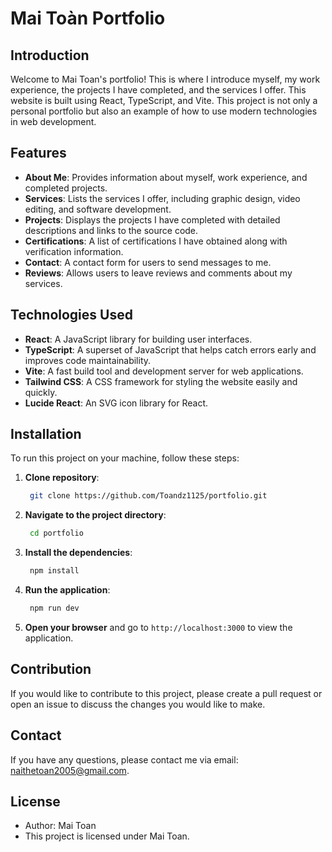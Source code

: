 # Mai Toàn Portfolio

## Introduction

Welcome to Mai Toan's portfolio! This is where I introduce myself, my work experience, the projects I have completed, and the services I offer. This website is built using React, TypeScript, and Vite. This project is not only a personal portfolio but also an example of how to use modern technologies in web development.

## Features

- **About Me**: Provides information about myself, work experience, and completed projects.
- **Services**: Lists the services I offer, including graphic design, video editing, and software development.
- **Projects**: Displays the projects I have completed with detailed descriptions and links to the source code.
- **Certifications**: A list of certifications I have obtained along with verification information.
- **Contact**: A contact form for users to send messages to me.
- **Reviews**: Allows users to leave reviews and comments about my services.

## Technologies Used

- **React**: A JavaScript library for building user interfaces.
- **TypeScript**: A superset of JavaScript that helps catch errors early and improves code maintainability.
- **Vite**: A fast build tool and development server for web applications.
- **Tailwind CSS**: A CSS framework for styling the website easily and quickly.
- **Lucide React**: An SVG icon library for React.

## Installation

To run this project on your machine, follow these steps:

1. **Clone repository**:

   ```bash
    git clone https://github.com/Toandz1125/portfolio.git
2. **Navigate to the project directory**:

   ```bash
    cd portfolio
   ```
3. **Install the dependencies**:

   ```bash
    npm install
   ```
4. **Run the application**:

   ```bash
    npm run dev
   ```
5. **Open your browser** and go to `http://localhost:3000` to view the application.

## Contribution
If you would like to contribute to this project, please create a pull request or open an issue to discuss the changes you would like to make.

## Contact
If you have any questions, please contact me via email: naithetoan2005@gmail.com.

## License
- Author: Mai Toan
- This project is licensed under Mai Toan.
